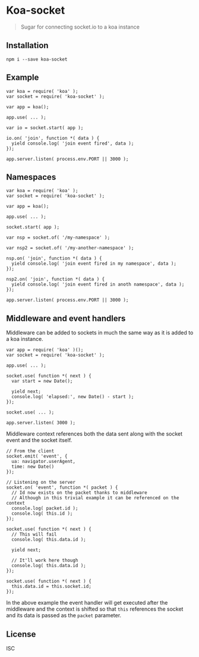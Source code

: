 # Koa-socket

> Sugar for connecting socket.io to a koa instance

## Installation

```
npm i --save koa-socket
```

## Example

```
var koa = require( 'koa' );
var socket = require( 'koa-socket' );

var app = koa();

app.use( ... );

var io = socket.start( app );

io.on( 'join', function *( data ) {
  yield console.log( 'join event fired', data );
});

app.server.listen( process.env.PORT || 3000 );
```

## Namespaces

```
var koa = require( 'koa' );
var socket = require( 'koa-socket' );

var app = koa();

app.use( ... );

socket.start( app );

var nsp = socket.of( '/my-namespace' );

var nsp2 = socket.of( '/my-another-namespace' );

nsp.on( 'join', function *( data ) {
  yield console.log( 'join event fired in my namespace', data );
});

nsp2.on( 'join', function *( data ) {
  yield console.log( 'join event fired in anoth namespace', data );
});

app.server.listen( process.env.PORT || 3000 );
```

## Middleware and event handlers

Middleware can be added to sockets in much the same way as it is added to a koa instance.

```
var app = require( 'koa' )();
var socket = require( 'koa-socket' );

app.use( ... );

socket.use( function *( next ) {
  var start = new Date();

  yield next;
  console.log( 'elapsed:', new Date() - start );
});

socket.use( ... );

app.server.listen( 3000 );
```

Middleware context references both the data sent along with the socket event and the socket itself.

```
// From the client
socket.emit( 'event', {
  ua: navigator.userAgent,
  time: new Date()
});

// Listening on the server
socket.on( 'event', function *( packet ) {
  // Id now exists on the packet thanks to middleware
  // Although in this trivial example it can be referenced on the context
  console.log( packet.id );
  console.log( this.id );
});

socket.use( function *( next ) {
  // This will fail
  console.log( this.data.id );

  yield next;

  // It'll work here though
  console.log( this.data.id );
});

socket.use( function *( next ) {
  this.data.id = this.socket.id;
});
```

In the above example the event handler will get executed after the middleware and the context is shifted so that `this` references the socket and its data is passed as the `packet` parameter.


## License

ISC
